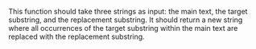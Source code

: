 This function should take three strings as input: the main text, the target substring, and the replacement substring. It should return a new string where all occurrences of the target substring within the main text are replaced with the replacement substring.